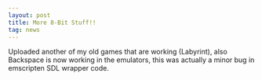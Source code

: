 ```yaml
---
layout: post
title: More 8-Bit Stuff!!
tag: news
---
```


Uploaded another of my old games that are working (Labyrint), also Backspace is now working in the emulators, this was actually a minor bug in emscripten SDL wrapper code.


